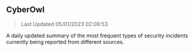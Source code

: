 ## CyberOwl 
> Last Updated 05/01/2023 02:09:53 


A daily updated summary of the most frequent types of security incidents currently being reported from different sources.

